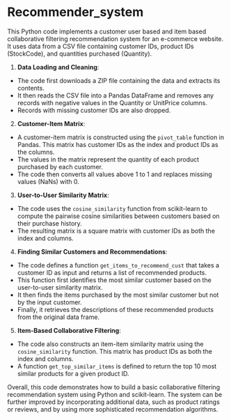 # Recommender_system

This Python code implements a customer user based and item based collaborative filtering recommendation system for an e-commerce website. It uses data from a CSV file containing customer IDs, product IDs (StockCode), and quantities purchased (Quantity).

1. **Data Loading and Cleaning**:

- The code first downloads a ZIP file containing the data and extracts its contents.
- It then reads the CSV file into a Pandas DataFrame and removes any records with negative values in the Quantity or UnitPrice columns.
- Records with missing customer IDs are also dropped.

2. **Customer-Item Matrix**:

- A customer-item matrix is constructed using the `pivot_table` function in Pandas. This matrix has customer IDs as the index and product IDs as the columns.
- The values in the matrix represent the quantity of each product purchased by each customer.
- The code then converts all values above 1 to 1 and replaces missing values (NaNs) with 0.

3. **User-to-User Similarity Matrix**:

- The code uses the `cosine_similarity` function from scikit-learn to compute the pairwise cosine similarities between customers based on their purchase history.
- The resulting matrix is a square matrix with customer IDs as both the index and columns.

4. **Finding Similar Customers and Recommendations**:

- The code defines a function `get_items_to_recommend_cust` that takes a customer ID as input and returns a list of recommended products.
- This function first identifies the most similar customer based on the user-to-user similarity matrix.
- It then finds the items purchased by the most similar customer but not by the input customer.
- Finally, it retrieves the descriptions of these recommended products from the original data frame.

5. **Item-Based Collaborative Filtering**:

- The code also constructs an item-item similarity matrix using the `cosine_similarity` function. This matrix has product IDs as both the index and columns.
- A function `get_top_similar_items` is defined to return the top 10 most similar products for a given product ID.

Overall, this code demonstrates how to build a basic collaborative filtering recommendation system using Python and scikit-learn. The system can be further improved by incorporating additional data, such as product ratings or reviews, and by using more sophisticated recommendation algorithms.
